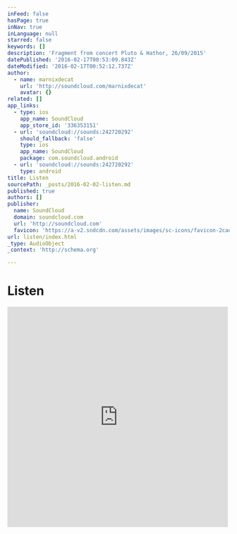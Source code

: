 ```yaml
---
inFeed: false
hasPage: true
inNav: true
inLanguage: null
starred: false
keywords: []
description: 'Fragment from concert Pluto & Hathor, 26/09/2015'
datePublished: '2016-02-17T00:53:09.843Z'
dateModified: '2016-02-17T00:52:12.737Z'
author:
  - name: marnixdecat
    url: 'http://soundcloud.com/marnixdecat'
    avatar: {}
related: []
app_links:
  - type: ios
    app_name: SoundCloud
    app_store_id: '336353151'
  - url: 'soundcloud://sounds:242720292'
    should_fallback: 'false'
    type: ios
    app_name: SoundCloud
    package: com.soundcloud.android
  - url: 'soundcloud://sounds:242720292'
    type: android
title: Listen
sourcePath: _posts/2016-02-02-listen.md
published: true
authors: []
publisher:
  name: SoundCloud
  domain: soundcloud.com
  url: 'http://soundcloud.com'
  favicon: 'https://a-v2.sndcdn.com/assets/images/sc-icons/favicon-2cadd14b.ico'
url: listen/index.html
_type: AudioObject
_context: 'http://schema.org'

---
```

# Listen

<iframe src="https://cdn.embedly.com/widgets/media.html?src=https%3A%2F%2Fw.soundcloud.com%2Fplayer%2F%3Fvisual%3Dtrue%26url%3Dhttp%253A%252F%252Fapi.soundcloud.com%252Ftracks%252F242720292%26show_artwork%3Dtrue&amp;url=https%3A%2F%2Fsoundcloud.com%2Fmarnixdecat%2Fpluto-biber-req-agnus-fragm&amp;image=http%3A%2F%2Fi1.sndcdn.com%2Fartworks-000143751103-ki8695-t500x500.jpg&amp;key=b7d04c9b404c499eba89ee7072e1c4f7&amp;type=text%2Fhtml&amp;schema=soundcloud" width="500" height="500" scrolling="no" frameborder="0" allowfullscreen="allowfullscreen" style=""></iframe>